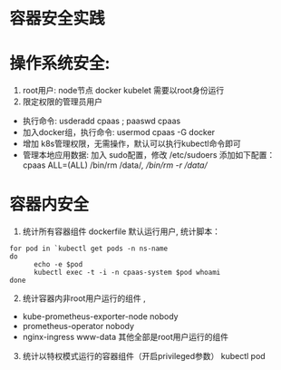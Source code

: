 # 容器安全实践

# 操作系统安全:

1. root用户: node节点 docker kubelet 需要以root身份运行
2. 限定权限的管理员用户
* 执行命令: usderadd cpaas ; paaswd cpaas
* 加入docker组，执行命令:  usermod cpaas -G docker
* 增加 k8s管理权限，无需操作，默认可以执行kubectl命令即可
* 管理本地应用数据:  加入 sudo配置，修改 /etc/sudoers 添加如下配置：cpaas ALL=(ALL)    /bin/rm /data/*,  /bin/rm -r /data/*

# 容器内安全

1. 统计所有容器组件 dockerfile 默认运行用户,  统计脚本：
```    
for pod in `kubectl get pods -n ns-name
do
      echo -e $pod
      kubectl exec -t -i -n cpaas-system $pod whoami
done
```
2. 统计容器内非root用户运行的组件 , 
            
* kube-prometheus-exporter-node     nobody
* prometheus-operator                          nobody
* nginx-ingress                                        www-data
其他全部是root用户运行的组件

3. 统计以特权模式运行的容器组件（开启privileged参数） kubectl pod 
